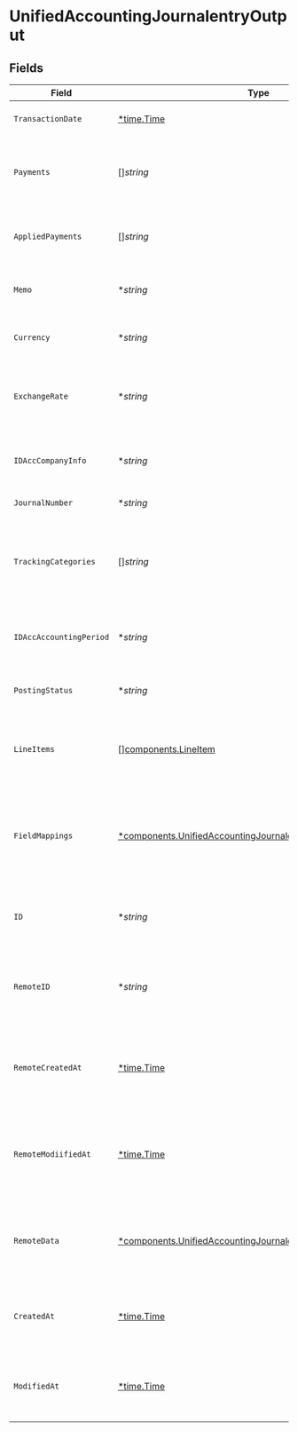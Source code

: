 # UnifiedAccountingJournalentryOutput


## Fields

| Field                                                                                                                                       | Type                                                                                                                                        | Required                                                                                                                                    | Description                                                                                                                                 | Example                                                                                                                                     |
| ------------------------------------------------------------------------------------------------------------------------------------------- | ------------------------------------------------------------------------------------------------------------------------------------------- | ------------------------------------------------------------------------------------------------------------------------------------------- | ------------------------------------------------------------------------------------------------------------------------------------------- | ------------------------------------------------------------------------------------------------------------------------------------------- |
| `TransactionDate`                                                                                                                           | [*time.Time](https://pkg.go.dev/time#Time)                                                                                                  | :heavy_minus_sign:                                                                                                                          | The date of the transaction                                                                                                                 | 2024-06-15T12:00:00Z                                                                                                                        |
| `Payments`                                                                                                                                  | []*string*                                                                                                                                  | :heavy_minus_sign:                                                                                                                          | The payments associated with the journal entry                                                                                              | [<br/>"payment1",<br/>"payment2"<br/>]                                                                                                      |
| `AppliedPayments`                                                                                                                           | []*string*                                                                                                                                  | :heavy_minus_sign:                                                                                                                          | The applied payments for the journal entry                                                                                                  | [<br/>"appliedPayment1",<br/>"appliedPayment2"<br/>]                                                                                        |
| `Memo`                                                                                                                                      | **string*                                                                                                                                   | :heavy_minus_sign:                                                                                                                          | A memo or note for the journal entry                                                                                                        | Monthly expense journal entry                                                                                                               |
| `Currency`                                                                                                                                  | **string*                                                                                                                                   | :heavy_minus_sign:                                                                                                                          | The currency of the journal entry                                                                                                           | USD                                                                                                                                         |
| `ExchangeRate`                                                                                                                              | **string*                                                                                                                                   | :heavy_minus_sign:                                                                                                                          | The exchange rate applied to the journal entry                                                                                              | 1.2                                                                                                                                         |
| `IDAccCompanyInfo`                                                                                                                          | **string*                                                                                                                                   | :heavy_minus_sign:                                                                                                                          | The UUID of the associated company info                                                                                                     | 801f9ede-c698-4e66-a7fc-48d19eebaa4f                                                                                                        |
| `JournalNumber`                                                                                                                             | **string*                                                                                                                                   | :heavy_minus_sign:                                                                                                                          | The journal number                                                                                                                          | JE-001                                                                                                                                      |
| `TrackingCategories`                                                                                                                        | []*string*                                                                                                                                  | :heavy_minus_sign:                                                                                                                          | The UUIDs of the tracking categories associated with the journal entry                                                                      | [<br/>"801f9ede-c698-4e66-a7fc-48d19eebaa4f"<br/>]                                                                                          |
| `IDAccAccountingPeriod`                                                                                                                     | **string*                                                                                                                                   | :heavy_minus_sign:                                                                                                                          | The UUID of the associated accounting period                                                                                                | 801f9ede-c698-4e66-a7fc-48d19eebaa4f                                                                                                        |
| `PostingStatus`                                                                                                                             | **string*                                                                                                                                   | :heavy_minus_sign:                                                                                                                          | The posting status of the journal entry                                                                                                     | Posted                                                                                                                                      |
| `LineItems`                                                                                                                                 | [][components.LineItem](../../models/components/lineitem.md)                                                                                | :heavy_minus_sign:                                                                                                                          | The line items associated with this journal entry                                                                                           |                                                                                                                                             |
| `FieldMappings`                                                                                                                             | [*components.UnifiedAccountingJournalentryOutputFieldMappings](../../models/components/unifiedaccountingjournalentryoutputfieldmappings.md) | :heavy_minus_sign:                                                                                                                          | The custom field mappings of the object between the remote 3rd party & Panora                                                               | {<br/>"custom_field_1": "value1",<br/>"custom_field_2": "value2"<br/>}                                                                      |
| `ID`                                                                                                                                        | **string*                                                                                                                                   | :heavy_minus_sign:                                                                                                                          | The UUID of the journal entry record                                                                                                        | 801f9ede-c698-4e66-a7fc-48d19eebaa4f                                                                                                        |
| `RemoteID`                                                                                                                                  | **string*                                                                                                                                   | :heavy_minus_sign:                                                                                                                          | The remote ID of the journal entry in the context of the 3rd Party                                                                          | journal_entry_1234                                                                                                                          |
| `RemoteCreatedAt`                                                                                                                           | [*time.Time](https://pkg.go.dev/time#Time)                                                                                                  | :heavy_minus_sign:                                                                                                                          | The date when the journal entry was created in the remote system                                                                            | 2024-06-15T12:00:00Z                                                                                                                        |
| `RemoteModiifiedAt`                                                                                                                         | [*time.Time](https://pkg.go.dev/time#Time)                                                                                                  | :heavy_minus_sign:                                                                                                                          | The date when the journal entry was last modified in the remote system                                                                      | 2024-06-15T12:00:00Z                                                                                                                        |
| `RemoteData`                                                                                                                                | [*components.UnifiedAccountingJournalentryOutputRemoteData](../../models/components/unifiedaccountingjournalentryoutputremotedata.md)       | :heavy_minus_sign:                                                                                                                          | The remote data of the journal entry in the context of the 3rd Party                                                                        | {<br/>"raw_data": {<br/>"additional_field": "some value"<br/>}<br/>}                                                                        |
| `CreatedAt`                                                                                                                                 | [*time.Time](https://pkg.go.dev/time#Time)                                                                                                  | :heavy_minus_sign:                                                                                                                          | The created date of the journal entry record                                                                                                | 2024-06-15T12:00:00Z                                                                                                                        |
| `ModifiedAt`                                                                                                                                | [*time.Time](https://pkg.go.dev/time#Time)                                                                                                  | :heavy_minus_sign:                                                                                                                          | The last modified date of the journal entry record                                                                                          | 2024-06-15T12:00:00Z                                                                                                                        |